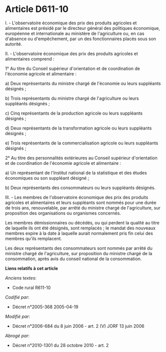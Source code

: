 # Article D611-10

I. - L'observatoire économique des prix des produits agricoles et alimentaires est présidé par le directeur général des
politiques économique, européenne et internationale au ministère de l'agriculture ou, en cas d'absence ou d'empêchement, par
un des fonctionnaires placés sous son autorité.

II. - L'observatoire économique des prix des produits agricoles et alimentaires comprend :

1° Au titre du Conseil supérieur d'orientation et de coordination de l'économie agricole et alimentaire :

a) Deux représentants du ministre chargé de l'économie ou leurs suppléants désignés ;

b) Trois représentants du ministre chargé de l'agriculture ou leurs suppléants désignés ;

c) Cinq représentants de la production agricole ou leurs suppléants désignés ;

d) Deux représentants de la transformation agricole ou leurs suppléants désignés ;

e) Trois représentants de la commercialisation agricole ou leurs suppléants désignés ;

2° Au titre des personnalités extérieures au Conseil supérieur d'orientation et de coordination de l'économie agricole et
alimentaire :

a) Un représentant de l'Institut national de la statistique et des études économiques ou son suppléant désigné ;

b) Deux représentants des consommateurs ou leurs suppléants désignés.

III. - Les membres de l'observatoire économique des prix des produits agricoles et alimentaires et leurs suppléants sont
nommés pour une durée de trois ans, renouvelable, par arrêté du ministre chargé de l'agriculture, sur proposition des
organisations ou organismes concernés.

Les membres démissionnaires ou décédés, ou qui perdent la qualité au titre de laquelle ils ont été désignés, sont remplacés ;
le mandat des nouveaux membres expire à la date à laquelle aurait normalement pris fin celui des membres qu'ils remplacent.

Les deux représentants des consommateurs sont nommés par arrêté du ministre chargé de l'agriculture, sur proposition du
ministre chargé de la consommation, après avis du conseil national de la consommation.

**Liens relatifs à cet article**

_Anciens textes_:

  - Code rural R611-10

_Codifié par_:

  - Décret n°2005-368 2005-04-19

_Modifié par_:

  - Décret n°2006-684 du 8 juin 2006 - art. 2 (V) JORF 13 juin 2006

_Abrogé par_:

  - Décret n°2010-1301 du 28 octobre 2010 - art. 2
